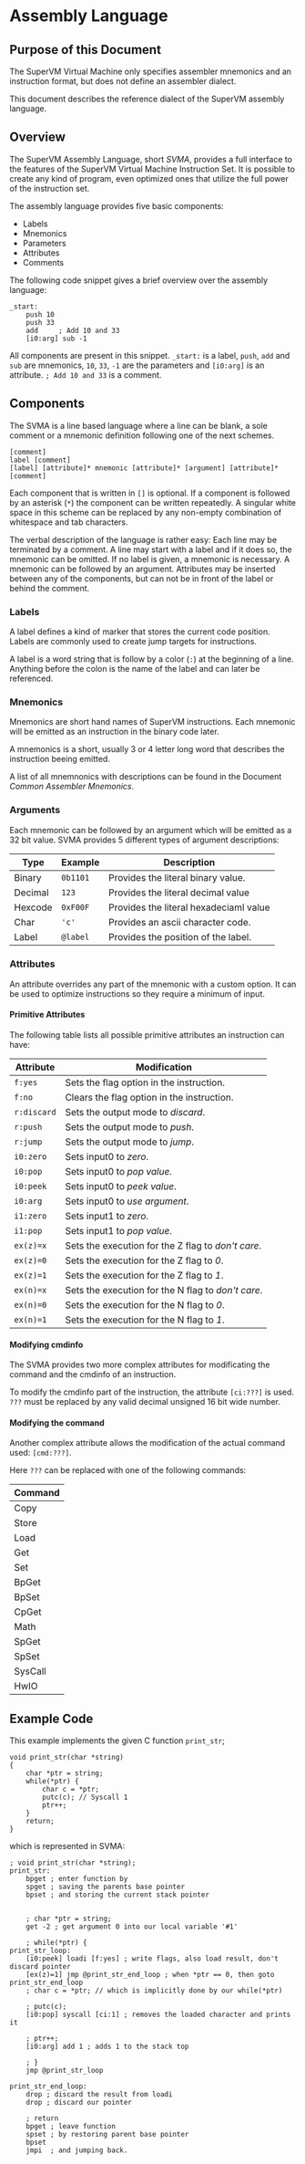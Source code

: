 # Assembly Language

## Purpose of this Document
The SuperVM Virtual Machine only specifies assembler mnemonics and an instruction format,
but does not define an assembler dialect.

This document describes the reference dialect of the SuperVM assembly language.

## Overview

The SuperVM Assembly Language, short *SVMA*, provides a full interface to the features
of the SuperVM Virtual Machine Instruction Set. It is possible to create any kind of
program, even optimized ones that utilize the full power of the instruction set.

The assembly language provides five basic components:

- Labels
- Mnemonics
- Parameters
- Attributes
- Comments

The following code snippet gives a brief overview over the assembly language:

	_start:
		push 10
		push 33
		add     ; Add 10 and 33
		[i0:arg] sub -1

All components are present in this snippet. `_start:` is a label, `push`, `add` and
`sub` are mnemonics, `10`, `33`, `-1` are the parameters and `[i0:arg]` is an attribute.
`; Add 10 and 33` is a comment.

## Components

The SVMA is a line based language where a line can be blank, a sole comment or a mnemonic definition
following one of the next schemes.

	[comment]
	label [comment]
	[label] [attribute]* mnemonic [attribute]* [argument] [attribute]* [comment]

Each component that is written in `[]` is optional. If a component is followed by an
asterisk (`*`) the component can be written repeatedly. A singular white space in this 
scheme can be replaced by any non-empty combination of whitespace and tab characters.

The verbal description of the language is rather easy: Each line may be terminated by a comment.
A line may start with a label and if it does so, the mnemonic can be omitted. If no label
is given, a mnemonic is necessary. A mnemonic can be followed by an argument.
Attributes may be inserted between any of the components, but can not be in front of the label
or behind the comment.

### Labels
A label defines a kind of marker that stores the current code position.
Labels are commonly used to create jump targets for instructions.

A label is a word string that is follow by a color (`:`) at the beginning of a line.
Anything before the colon is the name of the label and can later be referenced.

### Mnemonics
Mnemonics are short hand names of SuperVM instructions. Each mnemonic will be emitted as
an instruction in the binary code later.

A mnemonics is a short, usually 3 or 4 letter long word that describes the instruction
beeing emitted.

A list of all mnemnonics with descriptions can be found in the Document *Common Assembler Mnemonics*.

### Arguments
Each mnemonic can be followed by an argument which will be emitted as a 32 bit value.
SVMA provides 5 different types of argument descriptions:

| Type    | Example  | Description                            |
|---------|----------|----------------------------------------|
| Binary  | `0b1101` | Provides the literal binary value.     |
| Decimal | `123`    | Provides the literal decimal value     |
| Hexcode | `0xF00F` | Provides the literal hexadeciaml value |
| Char    | `'c'`    | Provides an ascii character code.      |
| Label   | `@label` | Provides the position of the label.    |

### Attributes
An attribute overrides any part of the mnemonic with a custom option. It can be used
to optimize instructions so they require a minimum of input.

#### Primitive Attributes

The following table lists all possible primitive attributes an instruction can have:

| Attribute   | Modification                                       |
|-------------|----------------------------------------------------|
| `f:yes`     | Sets the flag option in the instruction.           |
| `f:no`      | Clears the flag option in the instruction.         |
| `r:discard` | Sets the output mode to *discard*.                 |
| `r:push`    | Sets the output mode to *push*.                    |
| `r:jump`    | Sets the output mode to *jump*.                    |
| `i0:zero`   | Sets input0 to *zero*.                             |
| `i0:pop`    | Sets input0 to *pop value*.                        |
| `i0:peek`   | Sets input0 to *peek value*.                       |
| `i0:arg`    | Sets input0 to *use argument*.                     |
| `i1:zero`   | Sets input1 to *zero*.                             |
| `i1:pop`    | Sets input1 to *pop value*.                        |
| `ex(z)=x`   | Sets the execution for the Z flag to *don't care*. |
| `ex(z)=0`   | Sets the execution for the Z flag to *0*.          |
| `ex(z)=1`   | Sets the execution for the Z flag to *1*.          |
| `ex(n)=x`   | Sets the execution for the N flag to *don't care*. |
| `ex(n)=0`   | Sets the execution for the N flag to *0*.          |
| `ex(n)=1`   | Sets the execution for the N flag to *1*.          |

#### Modifying cmdinfo
The SVMA provides two more complex attributes for modificating the command and the cmdinfo
of an instruction.

To modify the cmdinfo part of the instruction, the attribute `[ci:???]` is used. `???` must
be replaced by any valid decimal unsigned 16 bit wide number.

#### Modifying the command
Another complex attribute allows the modification of the actual command used: `[cmd:???]`.

Here `???` can be replaced with one of the following commands:

| Command |
|---------|
| Copy    |
| Store   |
| Load    |
| Get     |
| Set     |
| BpGet   |
| BpSet   |
| CpGet   |
| Math    |
| SpGet   |
| SpSet   |
| SysCall |
| HwIO    |

## Example Code
This example implements the given C function `print_str`;

	void print_str(char *string)
	{
		char *ptr = string;
		while(*ptr) {
			char c = *ptr;
			putc(c); // Syscall 1
			ptr++;
		}
		return;
	}

which is represented in SVMA:

	; void print_str(char *string);
	print_str:
		bpget ; enter function by
		spget ; saving the parents base pointer
		bpset ; and storing the current stack pointer
			 
		
		; char *ptr = string;
		get -2 ; get argument 0 into our local variable '#1'
		
		; while(*ptr) {
	print_str_loop:
		[i0:peek] loadi [f:yes] ; write flags, also load result, don't discard pointer
		[ex(z)=1] jmp @print_str_end_loop ; when *ptr == 0, then goto print_str_end_loop
		; char c = *ptr; // which is implicitly done by our while(*ptr)
		
		; putc(c);
		[i0:pop] syscall [ci:1] ; removes the loaded character and prints it
		
		; ptr++;
		[i0:arg] add 1 ; adds 1 to the stack top
		
		; }
		jmp @print_str_loop
		
	print_str_end_loop:
		drop ; discard the result from loadi
		drop ; discard our pointer
		
		; return
		bpget ; leave function
		spset ; by restoring parent base pointer
		bpset
		jmpi  ; and jumping back.